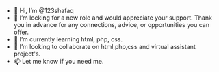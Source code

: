 - 👋 Hi, I’m @123shafaq
- 👀 I’m locking for a new role and would appreciate your support. Thank you in advance for any connections, advice, or opportunities you can offer.
- 🌱 I’m currently learning html, php, css.
- 💞️ I’m looking to collaborate on html,php,css and virtual assistant project's.
- 📫 Let me know if you need me.

<!---
123shafaq/123shafaq is a ✨ special ✨ repository because its `README.md` (this file) appears on your GitHub profile.
You can click the Preview link to take a look at your changes.
--->
